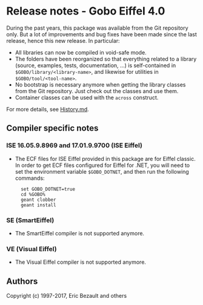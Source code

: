 # Release notes - Gobo Eiffel 4.0

During the past years, this package was available from the Git repository
only. But a lot of improvements and bug fixes have been made since the
last release, hence this new release. In particular:

* All libraries can now be compiled in void-safe mode. 
* The folders have been reorganized so that everything
  related to a library (source, examples, tests, documentation, ...)
  is self-contained in `$GOBO/library/<library-name>`, and
  likewise for utilities in `$GOBO/tool/<tool-name>`.
* No bootstrap is necessary anymore when getting the library classes
  from the Git repository. Just check out the classes and use them.
* Container classes can be used with the `across` construct.

For more details, see [History.md](History.md).

## Compiler specific notes

### ISE 16.05.9.8969 and 17.01.9.9700 (ISE Eiffel)

* The ECF files for ISE Eiffel provided in this package are for
  Eiffel classic. In order to get ECF files configured for Eiffel
  for .NET, you will need to set the environment variable
  `$GOBO_DOTNET`, and then run the following commands:

		set GOBO_DOTNET=true
		cd %GOBO%
		geant clobber
		geant install

### SE (SmartEiffel)

* The SmartEiffel compiler is not supported anymore.

### VE (Visual Eiffel)

* The Visual Eiffel compiler is not supported anymore.

## Authors

Copyright (c) 1997-2017, Eric Bezault and others
